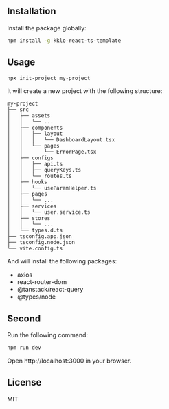 ## Installation

Install the package globally:

```bash
npm install -g kklo-react-ts-template
```

## Usage

```bash
npx init-project my-project
```

It will create a new project with the following structure:

```
my-project
├── src
│   ├── assets
│   │   └── ...
│   ├── components
│   │   ├── layout
│   │   │   └── DashboardLayout.tsx
│   │   └── pages
│   │       └── ErrorPage.tsx
│   ├── configs
│   │   ├── api.ts
│   │   ├── queryKeys.ts
│   │   └── routes.ts
│   ├── hooks
│   │   └── useParamHelper.ts
│   ├── pages
│   │   └── ...
│   ├── services
│   │   └── user.service.ts
│   ├── stores
│   │   └── ...
│   └── types.d.ts
├── tsconfig.app.json
├── tsconfig.node.json
└── vite.config.ts
```

And will install the following packages:

- axios
- react-router-dom
- @tanstack/react-query
- @types/node

## Second

Run the following command:

```bash
npm run dev
```

Open http://localhost:3000 in your browser.

## License

MIT
